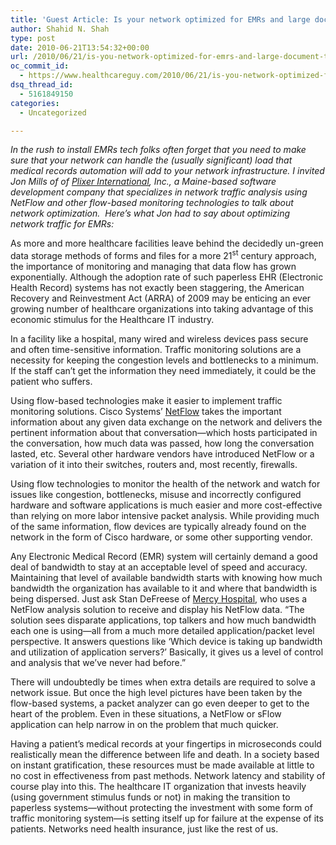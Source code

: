 ```yaml
---
title: 'Guest Article: Is your network optimized for EMRs and large document traffic?'
author: Shahid N. Shah
type: post
date: 2010-06-21T13:54:32+00:00
url: /2010/06/21/is-you-network-optimized-for-emrs-and-large-document-traffic/
oc_commit_id:
  - https://www.healthcareguy.com/2010/06/21/is-you-network-optimized-for-emrs-and-large-document-traffic/1478770589
dsq_thread_id:
  - 5161849150
categories:
  - Uncategorized

---
```

_In the rush to install EMRs tech folks often forget that you need to make sure that your network can handle the (usually significant) load that medical records automation will add to your network infrastructure. I invited Jon Mills of of [Plixer International][1], Inc., a Maine-based software development company that specializes in network traffic analysis using NetFlow and other flow-based monitoring technologies to talk about network optimization.  Here&#8217;s what Jon had to say about optimizing network traffic for EMRs:_

As more and more healthcare facilities leave behind the decidedly un-green data storage methods of forms and files for a more 21<sup>st</sup> century approach, the importance of monitoring and managing that data flow has grown exponentially. Although the adoption rate of such paperless EHR (Electronic Health Record) systems has not exactly been staggering, the American Recovery and Reinvestment Act (ARRA) of 2009 may be enticing an ever growing number of healthcare organizations into taking advantage of this economic stimulus for the Healthcare IT industry.

In a facility like a hospital, many wired and wireless devices pass secure and often time-sensitive information. Traffic monitoring solutions are a necessity for keeping the congestion levels and bottlenecks to a minimum. If the staff can’t get the information they need immediately, it could be the patient who suffers.

Using flow-based technologies make it easier to implement traffic monitoring solutions. Cisco Systems’ [NetFlow][2] takes the important information about any given data exchange on the network and delivers the pertinent information about that conversation—which hosts participated in the conversation, how much data was passed, how long the conversation lasted, etc. Several other hardware vendors have introduced NetFlow or a variation of it into their switches, routers and, most recently, firewalls.

Using flow technologies to monitor the health of the network and watch for issues like congestion, bottlenecks, misuse and incorrectly configured hardware and software applications is much easier and more cost-effective than relying on more labor intensive packet analysis. While providing much of the same information, flow devices are typically already found on the network in the form of Cisco hardware, or some other supporting vendor.

Any Electronic Medical Record (EMR) system will certainly demand a good deal of bandwidth to stay at an acceptable level of speed and accuracy. Maintaining that level of available bandwidth starts with knowing how much bandwidth the organization has available to it and where that bandwidth is being dispersed. Just ask Stan DeFreese of [Mercy Hospital][3], who uses a NetFlow analysis solution to receive and display his NetFlow data. “The solution sees disparate applications, top talkers and how much bandwidth each one is using—all from a much more detailed application/packet level perspective. It answers questions like ‘Which device is taking up bandwidth and utilization of application servers?’ Basically, it gives us a level of control and analysis that we’ve never had before.”

There will undoubtedly be times when extra details are required to solve a network issue. But once the high level pictures have been taken by the flow-based systems, a packet analyzer can go even deeper to get to the heart of the problem. Even in these situations, a NetFlow or sFlow application can help narrow in on the problem that much quicker.

Having a patient’s medical records at your fingertips in microseconds could realistically mean the difference between life and death. In a society based on instant gratification, these resources must be made available at little to no cost in effectiveness from past methods. Network latency and stability of course play into this. The healthcare IT organization that invests heavily (using government stimulus funds or not) in making the transition to paperless systems—without protecting the investment with some form of traffic monitoring system—is setting itself up for failure at the expense of its patients. Networks need health insurance, just like the rest of us.

 [1]: http://www.plixer.com/
 [2]: http://en.wikipedia.org/wiki/Netflow
 [3]: http://www.mercyhospital.org/content/Default.htm